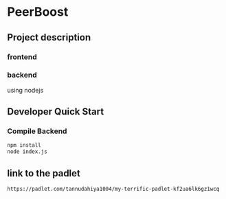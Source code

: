 # PeerBoost

## Project description

### frontend

### backend

using nodejs



## Developer Quick Start

### Compile Backend

```bash
npm install
node index.js
```

## link to the padlet 
``` https://padlet.com/tannudahiya1004/my-terrific-padlet-kf2ua6lk6gz1wcq ```



